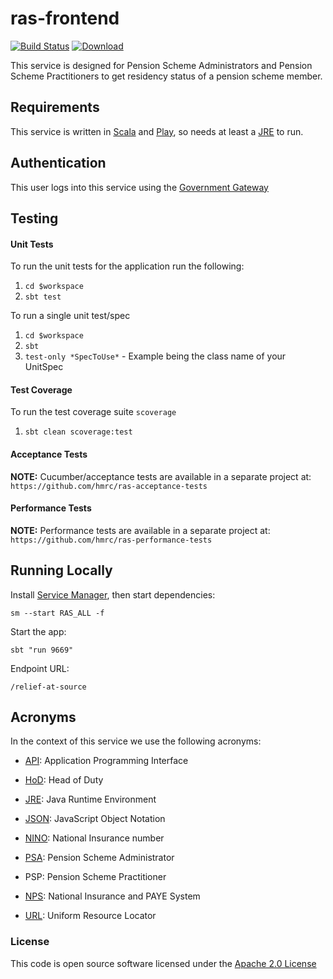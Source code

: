 # ras-frontend

[![Build Status](https://travis-ci.org/hmrc/ras-frontend.svg)](https://travis-ci.org/hmrc/ras-frontend) [ ![Download](https://api.bintray.com/packages/hmrc/releases/ras-frontend/images/download.svg) ](https://bintray.com/hmrc/releases/ras-frontend/_latestVersion)


This service is designed for Pension Scheme Administrators and Pension Scheme Practitioners to get residency status
of a pension scheme member.


Requirements
------------

This service is written in [Scala] and [Play], so needs at least a [JRE] to run.


Authentication
------------

This user logs into this service using the [Government Gateway]

Testing
------------

#### Unit Tests
To run the unit tests for the application run the following:

1. `cd $workspace`
2. `sbt test`

To run a single unit test/spec

1. `cd $workspace`
2. `sbt`
3. `test-only *SpecToUse*` - Example being the class name of your UnitSpec

#### Test Coverage
To run the test coverage suite `scoverage`

1. `sbt clean scoverage:test`

#### Acceptance Tests

**NOTE:** Cucumber/acceptance tests are available in a separate project at:
`https://github.com/hmrc/ras-acceptance-tests`

#### Performance Tests

**NOTE:** Performance tests are available in a separate project at:
`https://github.com/hmrc/ras-performance-tests`

Running Locally
------------

Install [Service Manager](https://github.com/hmrc/service-manager), then start dependencies:

    sm --start RAS_ALL -f

Start the app:

    sbt "run 9669"
    
Endpoint URL:

    /relief-at-source 

Acronyms
--------

In the context of this service we use the following acronyms:

* [API]: Application Programming Interface

* [HoD]: Head of Duty

* [JRE]: Java Runtime Environment

* [JSON]: JavaScript Object Notation

* [NINO]: National Insurance number

* [PSA]: Pension Scheme Administrator

* PSP: Pension Scheme Practitioner

* [NPS]: National Insurance and PAYE System

* [URL]: Uniform Resource Locator

### License

This code is open source software licensed under the [Apache 2.0 License]("http://www.apache.org/licenses/LICENSE-2.0.html")

[Scala]: http://www.scala-lang.org/
[Play]: http://playframework.com/
[JRE]: http://www.oracle.com/technetwork/java/javase/overview/index.html

[Government Gateway]: http://www.gateway.gov.uk/

[API]: https://en.wikipedia.org/wiki/Application_programming_interface
[HoD]: http://webarchive.nationalarchives.gov.uk/+/http://www.hmrc.gov.uk/manuals/sam/samglossary/samgloss249.htm
[JSON]: http://json.org/
[NINO]:https://www.gov.uk/national-insurance/your-national-insurance-number
[PSA]: https://www.gov.uk/topic/business-tax/pension-scheme-administration
[NPS]: http://www.publications.parliament.uk/pa/cm201012/cmselect/cmtreasy/731/73107.htm
[URL]: https://en.wikipedia.org/wiki/Uniform_Resource_Locator
